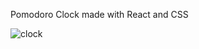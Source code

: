 Pomodoro Clock made with React and CSS

![clock](https://user-images.githubusercontent.com/33098684/39763988-2b6d0c20-52a4-11e8-8cda-7e7730048269.png)
